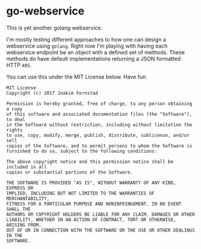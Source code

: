 # go-webservice
This is yet another golang webservice. 

I'm mostly testing different approaches to how one can design a webservice using `golang`. 
Right now I'm playing with having each webservice endpoint be an object with a defined set of methods. 
These methods do have default implementations returning a JSON formatted HTTP `405`. 

You can use this under the MIT License below. Have fun. 

```
MIT License
Copyright (c) 2017 Joakim Fernstad

Permission is hereby granted, free of charge, to any person obtaining a copy
of this software and associated documentation files (the "Software"), to deal
in the Software without restriction, including without limitation the rights
to use, copy, modify, merge, publish, distribute, sublicense, and/or sell
copies of the Software, and to permit persons to whom the Software is
furnished to do so, subject to the following conditions:

The above copyright notice and this permission notice shall be included in all
copies or substantial portions of the Software.

THE SOFTWARE IS PROVIDED "AS IS", WITHOUT WARRANTY OF ANY KIND, EXPRESS OR
IMPLIED, INCLUDING BUT NOT LIMITED TO THE WARRANTIES OF MERCHANTABILITY,
FITNESS FOR A PARTICULAR PURPOSE AND NONINFRINGEMENT. IN NO EVENT SHALL THE
AUTHORS OR COPYRIGHT HOLDERS BE LIABLE FOR ANY CLAIM, DAMAGES OR OTHER
LIABILITY, WHETHER IN AN ACTION OF CONTRACT, TORT OR OTHERWISE, ARISING FROM,
OUT OF OR IN CONNECTION WITH THE SOFTWARE OR THE USE OR OTHER DEALINGS IN THE
SOFTWARE.
```
